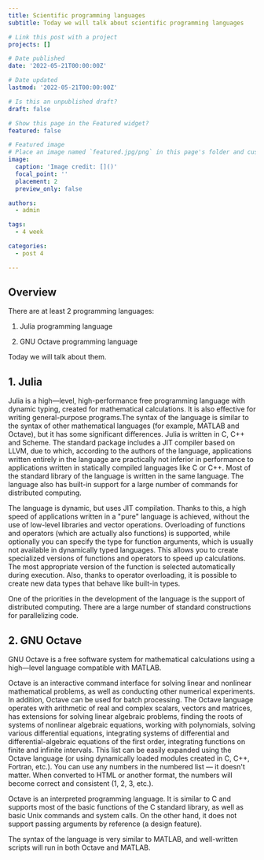 ```yaml
---
title: Scientific programming languages
subtitle: Today we will talk about scientific programming languages

# Link this post with a project
projects: []

# Date published
date: '2022-05-21T00:00:00Z'

# Date updated
lastmod: '2022-05-21T00:00:00Z'

# Is this an unpublished draft?
draft: false

# Show this page in the Featured widget?
featured: false

# Featured image
# Place an image named `featured.jpg/png` in this page's folder and customize its options here.
image:
  caption: 'Image credit: []()'
  focal_point: ''
  placement: 2
  preview_only: false

authors:
  - admin

tags:
  - 4 week

categories:
  - post 4

---
```


## **Overview**

There are at least 2 programming languages:

1. Julia programming language

2. GNU Octave programming language

Today we will talk about them.

## **1. Julia**

Julia is a high—level, high-performance free programming language with dynamic typing, created for mathematical calculations. It is also effective for writing general-purpose programs.The syntax of the language is similar to the syntax of other mathematical languages (for example, MATLAB and Octave), but it has some significant differences. Julia is written in C, C++ and Scheme. The standard package includes a JIT compiler based on LLVM, due to which, according to the authors of the language, applications written entirely in the language are practically not inferior in performance to applications written in statically compiled languages like C or C++. Most of the standard library of the language is written in the same language. The language also has built-in support for a large number of commands for distributed computing.

The language is dynamic, but uses JIT compilation. Thanks to this, a high speed of applications written in a "pure" language is achieved, without the use of low-level libraries and vector operations. Overloading of functions and operators (which are actually also functions) is supported, while optionally you can specify the type for function arguments, which is usually not available in dynamically typed languages. This allows you to create specialized versions of functions and operators to speed up calculations. The most appropriate version of the function is selected automatically during execution. Also, thanks to operator overloading, it is possible to create new data types that behave like built-in types.

One of the priorities in the development of the language is the support of distributed computing. There are a large number of standard constructions for parallelizing code.

## **2. GNU Octave**

GNU Octave is a free software system for mathematical calculations using a high—level language compatible with MATLAB.

Octave is an interactive command interface for solving linear and nonlinear mathematical problems, as well as conducting other numerical experiments. In addition, Octave can be used for batch processing. The Octave language operates with arithmetic of real and complex scalars, vectors and matrices, has extensions for solving linear algebraic problems, finding the roots of systems of nonlinear algebraic equations, working with polynomials, solving various differential equations, integrating systems of differential and differential-algebraic equations of the first order, integrating functions on finite and infinite intervals. This list can be easily expanded using the Octave language (or using dynamically loaded modules created in C, C++, Fortran, etc.).
You can use any numbers in the numbered list — it doesn't matter. When converted to HTML or another format, the numbers will become correct and consistent (1, 2, 3, etc.).

Octave is an interpreted programming language. It is similar to C and supports most of the basic functions of the C standard library, as well as basic Unix commands and system calls. On the other hand, it does not support passing arguments by reference (a design feature).

The syntax of the language is very similar to MATLAB, and well-written scripts will run in both Octave and MATLAB.














